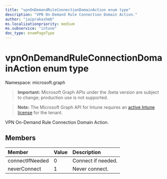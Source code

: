 ```yaml
---
title: "vpnOnDemandRuleConnectionDomainAction enum type"
description: "VPN On-Demand Rule Connection Domain Action."
author: "jaiprakashmb"
ms.localizationpriority: medium
ms.subservice: "intune"
doc_type: enumPageType
---
```


# vpnOnDemandRuleConnectionDomainAction enum type

Namespace: microsoft.graph
> **Important:** Microsoft Graph APIs under the /beta version are subject to change; production use is not supported.

> **Note:** The Microsoft Graph API for Intune requires an [active Intune license](https://go.microsoft.com/fwlink/?linkid=839381) for the tenant.


VPN On-Demand Rule Connection Domain Action.

## Members
|Member|Value|Description|
|:---|:---|:---|
|connectIfNeeded|0|Connect if needed.|
|neverConnect|1|Never connect.|
